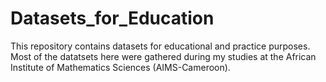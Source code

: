 # Datasets_for_Education
This repository contains datasets for educational and practice purposes. Most of the datatsets here were gathered during my studies at the African Institute of Mathematics Sciences (AIMS-Cameroon).


